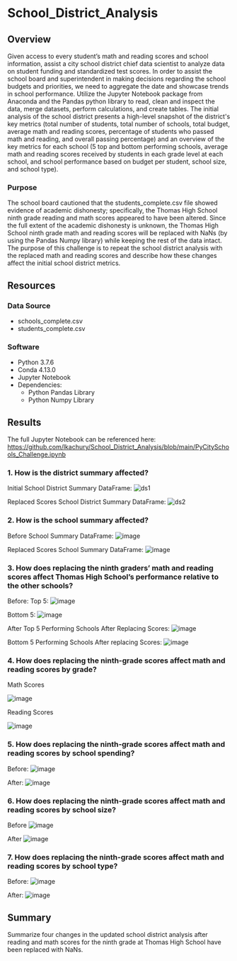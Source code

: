 # School_District_Analysis

## Overview 

Given access to every student’s math and reading scores and school information, assist a city school district chief data scientist to analyze data on student funding and standardized test scores. In order to assist the school board and superintendent in making decisions regarding the school budgets and priorities, we need to aggregate the date and showcase trends in school performance. Utilize the Jupyter Notebook package from Anaconda and the Pandas python library to read, clean and inspect the data, merge  datasets, perform calculations, and create tables. The initial analysis of the school district presents a high-level snapshot of the district's key metrics (total number of students, total number of schools, total budget, average math and reading scores, percentage of students who passed math and reading, and overall passing percentage) and an overview of the key metrics for each school (5 top and bottom performing schools, average math and reading scores received by students in each grade level at each school, and school performance based on budget per student, school size, and school type). 

### Purpose

The school board cautioned that the students_complete.csv file showed evidence of academic dishonesty; specifically, the Thomas High School ninth grade reading and math scores appeared to have been altered. Since the full extent of the academic dishonesty is unknown, the Thomas High School ninth grade math and reading scores will be replaced with NaNs (by using the Pandas Numpy library) while keeping the rest of the data intact. The purpose of this challenge is to repeat the school district analysis with the replaced math and reading scores and describe how these changes affect the initial school district metrics.

## Resources
### Data Source 
- schools_complete.csv
- students_complete.csv

### Software
- Python 3.7.6
- Conda 4.13.0
- Jupyter Notebook 
- Dependencies:
  - Python Pandas Library
  - Python Numpy Library

## Results

The full Jupyter Notebook can be referenced here: https://github.com/lkachury/School_District_Analysis/blob/main/PyCitySchools_Challenge.ipynb

### 1. How is the district summary affected?

Initial School District Summary DataFrame:
![ds1](https://user-images.githubusercontent.com/108038989/181275088-2d3509c6-4a54-4aca-a902-aad2197abbbb.png)

Replaced Scores School District Summary DataFrame:
![ds2](https://user-images.githubusercontent.com/108038989/181275547-ef4cea38-a8a2-413f-ba44-5ea0c2a2f78f.png)


### 2. How is the school summary affected?

Before School Summary DataFrame:
![image](https://user-images.githubusercontent.com/108038989/181284429-29deb17f-0f3d-4949-aba8-78bd423cab69.png)


Replaced Scores School Summary DataFrame:
![image](https://user-images.githubusercontent.com/108038989/181285422-8134d1d3-73c8-4596-b62c-f4d10ab3c3a5.png)




### 3. How does replacing the ninth graders’ math and reading scores affect Thomas High School’s performance relative to the other schools?


Before:
Top 5:
![image](https://user-images.githubusercontent.com/108038989/181282914-b1b2dc3f-6318-4af4-8fd2-adc741db6d16.png)

Bottom 5: 
![image](https://user-images.githubusercontent.com/108038989/181283055-702f18d3-4c4c-44c0-825f-eec536c341ed.png)







After
Top 5 Performing Schools After Replacing Scores:
![image](https://user-images.githubusercontent.com/108038989/181278198-666aba1b-4154-46fd-8da4-17ef21cce2f7.png)


Bottom 5 Performing Schools After replacing Scores:
![image](https://user-images.githubusercontent.com/108038989/181278469-6c81bbdf-a59a-46c3-a3cd-7628cad42d32.png)





### 4. How does replacing the ninth-grade scores affect math and reading scores by grade?

Math Scores

![image](https://user-images.githubusercontent.com/108038989/181280667-9ec8d134-f383-402c-bdaf-797761a44339.png)


Reading Scores

![image](https://user-images.githubusercontent.com/108038989/181280433-8889b153-6b85-44c3-8559-343eed2885ec.png)




### 5. How does replacing the ninth-grade scores affect math and reading scores by school spending?

Before: 
![image](https://user-images.githubusercontent.com/108038989/181282546-4e00e66a-d77e-4501-9a02-2ab3cea726de.png)


After:
![image](https://user-images.githubusercontent.com/108038989/181281085-9c96937b-d6da-4569-974e-ddee49ed97c5.png)


### 6. How does replacing the ninth-grade scores affect math and reading scores by school size?

Before 
![image](https://user-images.githubusercontent.com/108038989/181282227-2b357ddf-b4f8-44f8-8a6a-98df2c4f5fd3.png)


After
![image](https://user-images.githubusercontent.com/108038989/181281562-294421cb-520d-47ba-b1bc-78809a90c1fe.png)




### 7. How does replacing the ninth-grade scores affect math and reading scores by school type?

Before:
![image](https://user-images.githubusercontent.com/108038989/181282118-4027e376-c7f6-4cda-a5f6-a9525a02dad6.png)


After:
![image](https://user-images.githubusercontent.com/108038989/181281739-086570fb-a1bd-4690-bcc8-545065a971d6.png)



## Summary
Summarize four changes in the updated school district analysis after reading and math scores for the ninth grade at Thomas High School have been replaced with NaNs.


